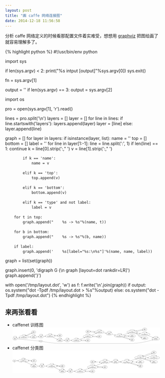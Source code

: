 ```yaml
---
layout: post
title: "画 caffe 网络连接图"
date: 2014-12-18 11:56:58
---
```


分析 caffe 网络定义的时候看那配置文件着实难受，想想用 [graphviz](http://graphviz.org/) 把图给画了就容易理解多了。

{% highlight python %}
#!/usr/bin/env python

import sys

if len(sys.argv) < 2:
    print("%s intput [output]"%sys.argv[0])
    sys.exit()

fn = sys.argv[1]

output = ''
if len(sys.argv) == 3:
    output = sys.argv[2]

import os

pro = open(sys.argv[1], 'r').read()

lines = pro.split('\n')
layers = []
layer = []
for line in lines:
    if line.startswith('layers'):
        layers.append(layer)
        layer = [line]
    else:
        layer.append(line)

graph = []
for layer in layers:
    if isinstance(layer, list):
        name = ''
        top = []
        bottom = []
        label = ''
        for line in layer[1:-1]:
            line = line.split(':', 1)
            if len(line) == 1:
                continue
            k = line[0].strip(':," ')
            v = line[1].strip(':," ')

            if k == 'name':
                name = v

            elif k == 'top':
                top.append(v)

            elif k == 'bottom':
                bottom.append(v)

            elif k == 'type' and not label:
                label = v

        for t in top:
            graph.append("    %s -> %s"%(name, t))

        for b in bottom:
            graph.append("    %s -> %s"%(b, name))

        if label:
            graph.append('    %s[label="%s:\n%s"]'%(name, name, label))


graph = list(set(graph))


graph.insert(0, 'digraph G {\n    graph [layout=dot rankdir=LR]')
graph.append('}')

with open('/tmp/layout.dot', 'w') as f:
    f.write('\n'.join(graph))
if output:
    os.system("dot -Tpdf /tmp/layout.dot > %s"%output)
else:
    os.system("dot -Tpdf /tmp/layout.dot")
{% endhighlight %}

## 来两张看看
* caffenet 训练图
![](/images/caffenet_train_val.svg)
* caffenet 分类图
![](/images/caffenet_deploy.svg)
